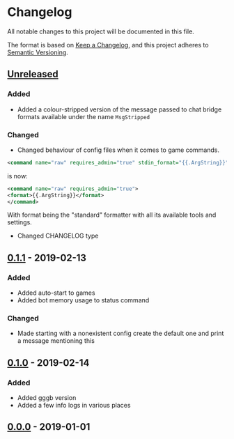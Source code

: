 # Changelog
All notable changes to this project will be documented in this file.

The format is based on [Keep a Changelog](https://keepachangelog.com/en/1.0.0/),
and this project adheres to [Semantic Versioning](https://semver.org/spec/v2.0.0.html).
## [Unreleased]
### Added
- Added a colour-stripped version of the message passed to chat bridge formats available under the name `MsgStripped`
### Changed
- Changed behaviour of config files when it comes to game commands.
 ```xml
 <command name="raw" requires_admin="true" stdin_format="{{.ArgString}}"/>
 ```
 is now:
 ```xml
<command name="raw" requires_admin="true">
<format>{{.ArgString}}</format>
</command>
```
With format being the "standard" formatter with all its available tools and settings. 
- Changed CHANGELOG type

## [0.1.1] - 2019-02-13
### Added
- Added auto-start to games
- Added bot memory usage to status command
### Changed
- Made starting with a nonexistent config create the default one and print a message mentioning this
## [0.1.0] - 2019-02-14
### Added
- Added gggb version
- Added a few info logs in various places

## [0.0.0] - 2019-01-01

[Unreleased]: https://git.ferricyanide.solutions/A_D/goGoGameBot
[0.1.1]:      https://git.ferricyanide.solutions/A_D/goGoGameBot
[0.1.0]:      https://git.ferricyanide.solutions/A_D/goGoGameBot
[0.0.0]:      https://git.ferricyanide.solutions/A_D/goGoGameBot
